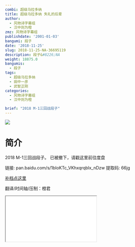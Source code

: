 ```yaml
---
combi: 超级马拉多纳
title: 超级马拉多纳 失礼的后辈
author:
  - 风物诗字幕组
  - 汉中则为橙
zmz: 风物诗字幕组
publishdate: '2001-01-03'
bangumi: 段子
date: '2018-11-25'
slug: 2018-11-25-NA-36695119
description: 段子&#8226;NA
weight: 18875.0
bangumis:
  - 段子
tags:
  - 超级马拉多纳
  - 田中一彦
  - 武智正刚
categories:
  - 风物诗字幕组
  - 汉中则为橙

brief: "2018 M-1三回战段子"
---
```

![](https://i.imgur.com/vkRz4wl.jpg)
# 简介  
2018 M-1三回战段子。
已被撤下，请戳这里前往度盘

链接: pan.baidu.com/s/1bIoKTc_VKhxqrqblx_nDzw 提取码: 66jg

[补档点这里](/lost_found/190226-NA-m1/)

翻译/时间轴/压制：橙君  

<div class ="resp-container"><iframe class="testiframe" src="//player.bilibili.com/player.html?aid=36695119"", scrolling="no", allowfullscreen="true" > </iframe></div> 
